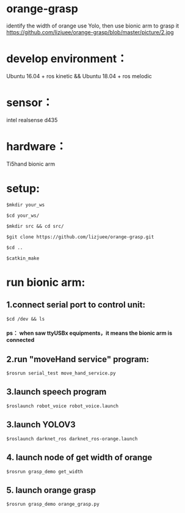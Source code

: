# orange-grasp
identify the width of orange use Yolo, then use bionic arm to grasp it
https://github.com/lizjuee/orange-grasp/blob/master/picture/2.jpg

# develop environment：
Ubuntu 16.04 + ros kinetic &&  Ubuntu 18.04 + ros melodic

# sensor：

intel realsense d435

# hardware：

Ti5hand bionic arm
  
# setup:
```
$mkdir your_ws
     
$cd your_ws/
     
$mkdir src && cd src/
     
$git clone https://github.com/lizjuee/orange-grasp.git
     
$cd ..
     
$catkin_make
```


# run bionic arm:

## 1.connect serial port to control unit:
```
$cd /dev && ls
```
#### ps： when saw ttyUSBx equipments，it means the bionic arm is connected
## 2.run "moveHand service" program:
```
$rosrun serial_test move_hand_service.py
```

## 3.launch speech program
```
$roslaunch robot_voice robot_voice.launch
```

## 3.launch YOLOV3
```
$roslaunch darknet_ros darknet_ros-orange.launch
```

## 4. launch node of get width of orange
```
$rosrun grasp_demo get_width
```

## 5. launch orange grasp
```
$rosrun grasp_demo orange_grasp.py
```




